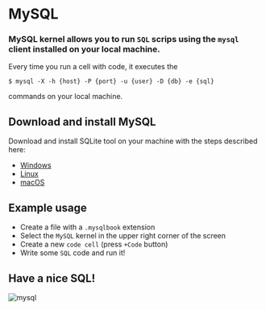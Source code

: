 # MySQL

### MySQL kernel allows you to run `SQL` scrips using the `mysql` client installed on your local machine.

Every time you run a cell with code, it executes the

```console
$ mysql -X -h {host} -P {port} -u {user} -D {db} -e {sql}
```
commands on your local machine.

## Download and install MySQL

Download and install SQLite tool on your machine with the steps described here:
- [Windows](https://dev.mysql.com/doc/mysql-installation-excerpt/5.7/en/windows-installation.html)
- [Linux](https://dev.mysql.com/doc/mysql-installation-excerpt/5.7/en/linux-installation.html)
- [macOS](https://dev.mysql.com/doc/mysql-installation-excerpt/5.7/en/macos-installation.html)

## Example usage

- Create a file with a `.mysqlbook` extension
- Select the `MySQL` kernel in the upper right corner of the screen
- Create a new `code cell` (press `+Code` button)
- Write some `SQL` code and run it!

## Have a nice SQL!
![mysql](https://ucarecdn.com/c46b8d76-26f6-4f3a-b24e-450d469f5ddd/)
